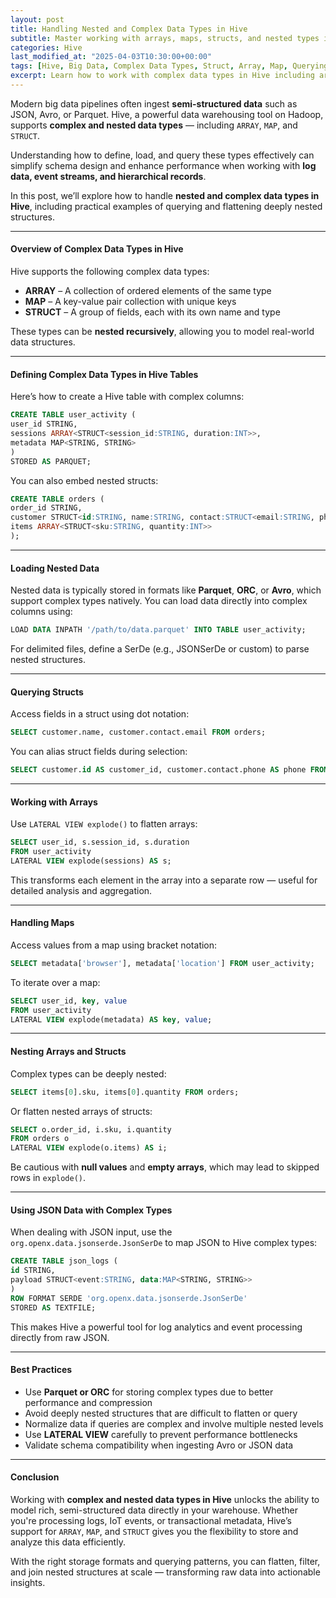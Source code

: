 ```yaml
---
layout: post
title: Handling Nested and Complex Data Types in Hive
subtitle: Master working with arrays, maps, structs, and nested types in Hive for advanced data modeling
categories: Hive
last_modified_at: "2025-04-03T10:30:00+00:00"
tags: [Hive, Big Data, Complex Data Types, Struct, Array, Map, Querying Nested Data]
excerpt: Learn how to work with complex data types in Hive including arrays, maps, and structs. This guide covers querying, flattening, and managing nested schemas in Hive for advanced data processing.
---
```

Modern big data pipelines often ingest **semi-structured data** such as JSON, Avro, or Parquet. Hive, a powerful data warehousing tool on Hadoop, supports **complex and nested data types** — including `ARRAY`, `MAP`, and `STRUCT`.

Understanding how to define, load, and query these types effectively can simplify schema design and enhance performance when working with **log data, event streams, and hierarchical records**.

In this post, we’ll explore how to handle **nested and complex data types in Hive**, including practical examples of querying and flattening deeply nested structures.

---

#### Overview of Complex Data Types in Hive

Hive supports the following complex data types:

- **ARRAY** – A collection of ordered elements of the same type
- **MAP** – A key-value pair collection with unique keys
- **STRUCT** – A group of fields, each with its own name and type

These types can be **nested recursively**, allowing you to model real-world data structures.

---

#### Defining Complex Data Types in Hive Tables

Here’s how to create a Hive table with complex columns:

```sql
CREATE TABLE user_activity (
user_id STRING,
sessions ARRAY<STRUCT<session_id:STRING, duration:INT>>,
metadata MAP<STRING, STRING>
)
STORED AS PARQUET;
```

You can also embed nested structs:

```sql
CREATE TABLE orders (
order_id STRING,
customer STRUCT<id:STRING, name:STRING, contact:STRUCT<email:STRING, phone:STRING>>,
items ARRAY<STRUCT<sku:STRING, quantity:INT>>
);
```

---

#### Loading Nested Data

Nested data is typically stored in formats like **Parquet**, **ORC**, or **Avro**, which support complex types natively. You can load data directly into complex columns using:

```sql
LOAD DATA INPATH '/path/to/data.parquet' INTO TABLE user_activity;
```

For delimited files, define a SerDe (e.g., JSONSerDe or custom) to parse nested structures.

---

#### Querying Structs

Access fields in a struct using dot notation:

```sql
SELECT customer.name, customer.contact.email FROM orders;
```

You can alias struct fields during selection:

```sql
SELECT customer.id AS customer_id, customer.contact.phone AS phone FROM orders;
```

---

#### Working with Arrays

Use `LATERAL VIEW explode()` to flatten arrays:

```sql
SELECT user_id, s.session_id, s.duration
FROM user_activity
LATERAL VIEW explode(sessions) AS s;
```

This transforms each element in the array into a separate row — useful for detailed analysis and aggregation.

---

#### Handling Maps

Access values from a map using bracket notation:

```sql
SELECT metadata['browser'], metadata['location'] FROM user_activity;
```

To iterate over a map:

```sql
SELECT user_id, key, value
FROM user_activity
LATERAL VIEW explode(metadata) AS key, value;
```

---

#### Nesting Arrays and Structs

Complex types can be deeply nested:

```sql
SELECT items[0].sku, items[0].quantity FROM orders;
```

Or flatten nested arrays of structs:

```sql
SELECT o.order_id, i.sku, i.quantity
FROM orders o
LATERAL VIEW explode(o.items) AS i;
```

Be cautious with **null values** and **empty arrays**, which may lead to skipped rows in `explode()`.

---

#### Using JSON Data with Complex Types

When dealing with JSON input, use the `org.openx.data.jsonserde.JsonSerDe` to map JSON to Hive complex types:

```sql
CREATE TABLE json_logs (
id STRING,
payload STRUCT<event:STRING, data:MAP<STRING, STRING>>
)
ROW FORMAT SERDE 'org.openx.data.jsonserde.JsonSerDe'
STORED AS TEXTFILE;
```

This makes Hive a powerful tool for log analytics and event processing directly from raw JSON.

---

#### Best Practices

- Use **Parquet or ORC** for storing complex types due to better performance and compression
- Avoid deeply nested structures that are difficult to flatten or query
- Normalize data if queries are complex and involve multiple nested levels
- Use **LATERAL VIEW** carefully to prevent performance bottlenecks
- Validate schema compatibility when ingesting Avro or JSON data

---

#### Conclusion

Working with **complex and nested data types in Hive** unlocks the ability to model rich, semi-structured data directly in your warehouse. Whether you're processing logs, IoT events, or transactional metadata, Hive’s support for `ARRAY`, `MAP`, and `STRUCT` gives you the flexibility to store and analyze this data efficiently.

With the right storage formats and querying patterns, you can flatten, filter, and join nested structures at scale — transforming raw data into actionable insights.
